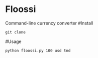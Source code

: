 Floossi
========

Command-line currency converter
#Install
```
git clone 
```
#Usage
```
python floossi.py 100 usd tnd
```
